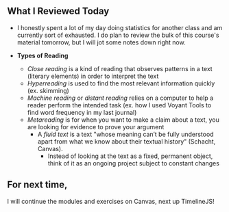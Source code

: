 ## What I Reviewed Today 

- I honestly spent a lot of my day doing statistics for another class and am currently sort of exhausted. I do plan to review the bulk of this course's material tomorrow, but I will jot some notes down right now. 

- **Types of Reading**

    - *Close reading* is a kind of reading that observes patterns in a text (literary elements) in order to interpret the text
    - *Hyperreading* is used to find the most relevant information quickly (ex. skimming)
    - *Machine reading* or *distant reading* relies on a computer to help a reader perform the intended task (ex. how I used Voyant Tools to find word frequency in my last journal)
    - *Metareading* is for when you want to make a claim about a text, you are looking for evidence to prove your argument
        - A *fluid text* is a text "whose meaning can’t be fully understood apart from what we know about their textual history" (Schacht, Canvas).
            - Instead of looking at the text as a fixed, permanent object, think of it as an ongoing project subject to constant changes
            
        
## For next time, 
I will continue the modules and exercises on Canvas, next up TimelineJS!

